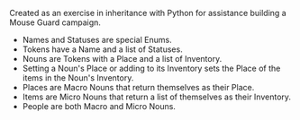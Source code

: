 Created as an exercise in inheritance with Python for assistance building a Mouse Guard campaign.
* Names and Statuses are special Enums.
* Tokens have a Name and a list of Statuses.
* Nouns are Tokens with a Place and a list of Inventory.
* Setting a Noun's Place or adding to its Inventory sets the Place of the items in the Noun's Inventory.
* Places are Macro Nouns that return themselves as their Place.
* Items are Micro Nouns that return a list of themselves as their Inventory.
* People are both Macro and Micro Nouns.
